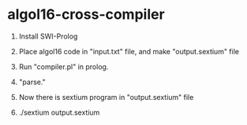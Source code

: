 # algol16-cross-compiler

1. Install SWI-Prolog

2. Place algol16 code in "input.txt" file, and make "output.sextium" file

3. Run "compiler.pl" in prolog.

4. "parse."

5. Now there is sextium program in "output.sextium" file

3. ./sextium output.sextium
